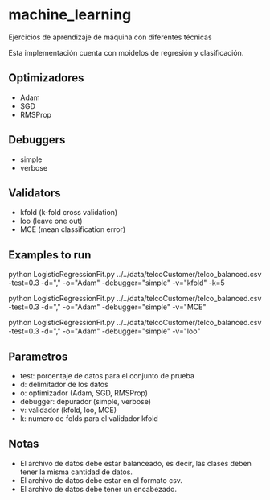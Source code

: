 # machine_learning
Ejercicios de aprendizaje de máquina con diferentes técnicas

Esta implementación cuenta con moidelos de regresión y clasificación.

## Optimizadores

- Adam
- SGD
- RMSProp

## Debuggers

- simple
- verbose

## Validators

- kfold (k-fold cross validation)
- loo (leave one out)
- MCE (mean classification error)

## Examples to run

python LogisticRegressionFit.py ../../data/telcoCustomer/telco_balanced.csv  -test=0.3 -d="," -o="Adam" -debugger="simple" -v="kfold" -k=5

python LogisticRegressionFit.py ../../data/telcoCustomer/telco_balanced.csv  -test=0.3 -d="," -o="Adam" -debugger="simple" -v="MCE"

python LogisticRegressionFit.py ../../data/telcoCustomer/telco_balanced.csv  -test=0.3 -d="," -o="Adam" -debugger="simple" -v="loo"

## Parametros

- test: porcentaje de datos para el conjunto de prueba
- d: delimitador de los datos
- o: optimizador (Adam, SGD, RMSProp)
- debugger: depurador (simple, verbose)
- v: validador (kfold, loo, MCE)
- k: numero de folds para el validador kfold

## Notas

- El archivo de datos debe estar balanceado, es decir, las clases deben tener la misma cantidad de datos.
- El archivo de datos debe estar en el formato csv.
- El archivo de datos debe tener un encabezado.